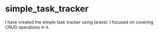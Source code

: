# simple_task_tracker
I have created the simple task tracker using laravel.
I focused on covering CRUD operations in it.
